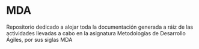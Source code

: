 # MDA
Repositorio dedicado a alojar toda la documentación generada a ráiz de las actividades llevadas a cabo en la asignatura Metodologías de Desarrollo Ágiles, por sus siglas MDA
